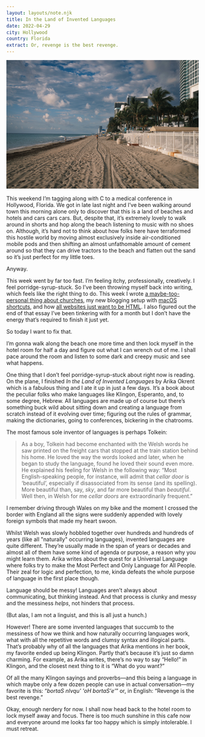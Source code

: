 ```yaml
---
layout: layouts/note.njk
title: In the Land of Invented Languages
date: 2022-04-29
city: Hollywood
country: Florida
extract: Or, revenge is the best revenge.
---
```


![A photograph of a jogger, running down a long beach in the early morning sun.](/images/florida-beach.webp)

This weekend I’m tagging along with C to a medical conference in Hollywood, Florida. We got in late last night and I’ve been walking around town this morning alone only to discover that this is a land of beaches and hotels and cars cars cars. But, despite that, it’s extremely lovely to walk around in shorts and hop along the beach listening to music with no shoes on. Although, it’s hard not to think about how folks here have terraformed this hostile world by moving almost exclusively inside air-conditioned mobile pods and then shifting an almost unfathomable amount of cement around so that they can drive tractors to the beach and flatten out the sand so it’s just perfect for my little toes.

Anyway.

This week went by far too fast. I’m feeling itchy, professionally, creatively. I feel porridge-syrup-stuck. So I’ve been throwing myself back into writing, which feels like the right thing to do. This week I wrote [a maybe-too-personal thing about churches](https://www.robinrendle.com/notes/church-going/), my new blogging setup with [macOS shortcuts](https://www.robinrendle.com/notes/taking-shortcuts/), and how [all websites just want to be HTML](https://www.robinrendle.com/notes/blogging-and-the-heat-death-of-the-universe/). I also figured out the end of that essay I’ve been tinkering with for a month but I don’t have the energy that’s required to finish it just yet.

So today I want to fix that.

I’m gonna walk along the beach one more time and then lock myself in the hotel room for half a day and figure out what I can wrench out of me. I shall pace around the room and listen to some dark and creepy music and see what happens.

One thing that I don’t feel porridge-syrup-stuck about right now is reading. On the plane, I finished _In the Land of Invented Languages_ by Arika Okrent which is a fabulous thing and I ate it up in just a few days. It’s a book about the peculiar folks who make languages like Klingon, Esperanto, and, to some degree, Hebrew. All languages are made up of course but there’s something buck wild about sitting down and creating a language from scratch instead of it evolving over time; figuring out the rules of grammar, making the dictionaries, going to conferences, bickering in the chatrooms.

The most famous sole inventor of languages is perhaps Tolkein:

> As a boy, Tolkein had become enchanted with the Welsh words he saw printed on the freight cars that stopped at the train station behind his home. He loved the way the words looked and later, when he began to study the language, found he loved their sound even more. He explained his feeling for Welsh in the following way: “Most English-speaking people, for instance, will admit that _cellar door_ is ‘beautiful’, especially if disassociated from its sense (and its spelling). More beautiful than, say, _sky_, and far more beautiful than _beautiful_. Well then, in Welsh for me _cellar doors_ are extraordinarily frequent.”

I remember driving through Wales on my bike and the moment I crossed the border with England all the signs were suddenly appended with lovely foreign symbols that made my heart swoon.

Whilst Welsh was slowly hobbled together over hundreds and hundreds of years (like all "naturally" occurring languages), invented languages are quite different. They’re usually made in the span of years or decades and almost all of them have some kind of agenda or purpose, a reason why you might learn them. Arika writes about the quest for a Universal Language where folks try to make the Most Perfect and Only Language for All People. Their zeal for logic and perfection, to me, kinda defeats the whole purpose of language in the first place though.

Language should be messy! Languages aren’t always about communicating, but thinking instead. And that process is clunky and messy and the messiness _helps_, not hinders that process.

(But alas, I am not a linguist, and this is all just a hunch.)

However! There are some invented languages that succumb to the messiness of how we think and how naturally occurring languages work, what with all the repetitive words and clumsy syntax and illogical parts. That’s probably why of all the languages that Arika mentions in her book, my favorite ended up being Klingon. Partly that’s because it’s just so damn charming. For example, as Arika writes, there’s no way to say “Hello!” in Klingon, and the closest next thing to it is “What do you want?”

Of all the many Klingon sayings and proverbs—and this being a language in which maybe only a few dozen people can use in actual conversation—my favorite is this: “_bortaS nIvqu' 'oH bortaS'e'_” or, in English: “Revenge is the best revenge.”

Okay, enough nerdery for now. I shall now head back to the hotel room to lock myself away and focus. There is too much sunshine in this cafe now and everyone around me looks far too happy which is simply intolerable. I must retreat.
